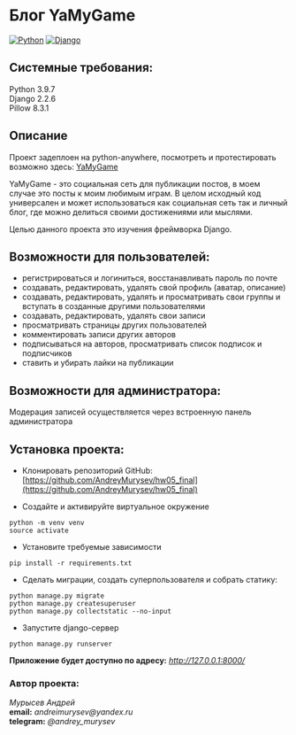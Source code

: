 # Блог YaMyGame
[![Python](https://img.shields.io/badge/-Python-464646?style=flat-square&logo=Python)](https://www.python.org/)
[![Django](https://img.shields.io/badge/-Django-464646?style=flat-square&logo=Django)](https://www.djangoproject.com/)

## Системные требования:
Python 3.9.7  
Django 2.2.6   
Pillow 8.3.1  

## Описание
Проект задеплоен на python-anywhere, посмотреть и протестировать возможно здесь:
[YaMyGame](http://andreymurysev.pythonanywhere.com/)

YaMyGame - это социальная сеть для публикации постов, в моем случае это посты к моим любимым играм.
В целом исходный код универсален и может использоваться как социальная сеть так и личный блог, где можно
делиться своими достижениями или мыслями.    

Целью данного проекта это изучения фреймворка Django.

## Возможности для пользователей: 

- регистрироваться и логиниться, восстанавливать пароль по почте
- создавать, редактировать, удалять свой профиль (аватар, описание)
- создавать, редактировать, удалять и просматривать свои группы и вступать в созданные другими пользователями
- создавать, редактировать, удалять свои записи
- просматривать страницы других пользователей
- комментировать записи других авторов
- подписываться на авторов, просматривать список подписок и подписчиков
- cтавить и убирать лайки на публикации

## Возможности для администратора: 

Модерация записей осуществляется через встроенную панель администратора

## Установка проекта:
- Клонировать репозиторий GitHub:
[https://github.com/AndreyMurysev/hw05_final](https://github.com/AndreyMurysev/hw05_final) 

- Создайте и активируйте виртуальное окружение
```
python -m venv venv  
source activate 
```

- Установите требуемые зависимости
```
pip install -r requirements.txt
```

- Сделать миграции, создать суперпользователя и собрать статику:
```
python manage.py migrate
python manage.py createsuperuser
python manage.py collectstatic --no-input
```

- Запустите django-сервер
```
python manage.py runserver
```
**Приложение будет доступно по адресу:** _http://127.0.0.1:8000/_

### Автор проекта:
_Мурысев Андрей_  
**email:** _andreimurysev@yandex.ru_  
**telegram:** _@andrey_murysev_  
